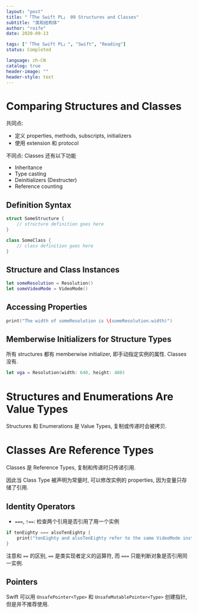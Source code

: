 ```yaml
---
layout: "post"
title: "「The Swift PL」 09 Structures and Classes"
subtitle: "类和结构体"
author: "roife"
date: 2020-09-13

tags: ["「The Swift PL」", "Swift", "Reading"]
status: Completed

language: zh-CN
catalog: true
header-image: ""
header-style: text
---
```


# Comparing Structures and Classes

共同点:
- 定义 properties, methods, subscripts, initializers
- 使用 extension 和 protocol

不同点: Classes 还有以下功能
- Inheritance
- Type casting
- Deinitializers (Destructer)
- Reference counting

## Definition Syntax

```swift
struct SomeStructure {
    // structure definition goes here
}

class SomeClass {
    // class definition goes here
}
```

## Structure and Class Instances

```swift
let someResolution = Resolution()
let someVideoMode = VideoMode()
```

## Accessing Properties

```swift
print("The width of someResolution is \(someResolution.width)")
```

## Memberwise Initializers for Structure Types

所有 structures 都有 memberwise initializer, 即手动指定实例的属性. Classes 没有.

```swift
let vga = Resolution(width: 640, height: 480)
```

# Structures and Enumerations Are Value Types

Structures 和 Enumerations 是 Value Types, 复制或传递时会被拷贝.

# Classes Are Reference Types

Classes 是 Reference Types, 复制和传递时只传递引用.

因此当 Class Type 被声明为常量时, 可以修改实例的 properties, 因为变量只存储了引用.

## Identity Operators

- `===`, `!==`: 检查两个引用是否引用了用一个实例

```swift
if tenEighty === alsoTenEighty {
    print("tenEighty and alsoTenEighty refer to the same VideoMode instance.")
}
```

注意和 `==` 的区别, `==` 是类实现者定义的运算符, 而 `===` 只能判断对象是否引用同一实例.

## Pointers

Swift 可以用 `UnsafePointer<Type>` 和 `UnsafeMutablePointer<Type>` 创建指针, 但是并不推荐使用.
